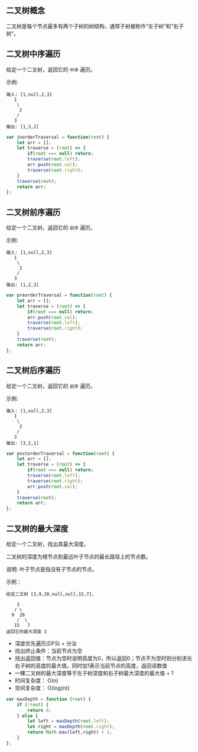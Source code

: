 ## 二叉树概念

二叉树是每个节点最多有两个子树的树结构，通常子树被称作“左子树”和“右子树”。


## 二叉树中序遍历

给定一个二叉树，返回它的 `中序` 遍历。

示例:
```
输入: [1,null,2,3]  
   1
    \
     2
    /
   3 
输出: [1,3,2]
```

```js
var inorderTraversal = function(root) {
    let arr = [];
    let traverse = (root) => {
        if(root === null) return;
        traverse(root.left);
        arr.push(root.val);
        traverse(root.right);
    }
    traverse(root);
    return arr;
};
```



## 二叉树前序遍历

给定一个二叉树，返回它的 `前序` 遍历。

示例:
```
输入: [1,null,2,3]  
   1
    \
     2
    /
   3 
输出: [1,2,3]
```

```js
var preorderTraversal = function(root) {
    let arr = [];
    let traverse = (root) => {
        if(root === null) return;
        arr.push(root.val);
        traverse(root.left);
        traverse(root.right);
    }
    traverse(root);
    return arr;
};
```


## 二叉树后序遍历

给定一个二叉树，返回它的 `前序` 遍历。

示例:
```
输入: [1,null,2,3]  
   1
    \
     2
    /
   3 
输出: [3,2,1]
```

```js
var postorderTraversal = function(root) {
    let arr = [];
    let traverse = (root) => {
        if(root === null) return;
        traverse(root.left);
        traverse(root.right);
        arr.push(root.val);
    }
    traverse(root);
    return arr;
};
```


## 二叉树的最大深度
给定一个二叉树，找出其最大深度。

二叉树的深度为根节点到最远叶子节点的最长路径上的节点数。

说明: 叶子节点是指没有子节点的节点。

示例：
```
给定二叉树 [3,9,20,null,null,15,7]，

    3
   / \
  9  20
    /  \
   15   7
返回它的最大深度 3 
```


* 深度优先遍历(DFS) + 分治
* 找出终止条件：当前节点为空
* 找出返回值：节点为空时说明高度为0，所以返回0；节点不为空时则分别求左右子树的高度的最大值，同时加1表示当前节点的高度，返回该数值
* 一棵二叉树的最大深度等于左子树深度和右子树最大深度的最大值 + 1
* 时间复杂度： O(n)
* 空间复杂度： O(log⁡(n))


```js
var maxDepth = function (root) {
    if (!root) {
        return 0;
    } else {
        let left = maxDepth(root.left);
        let right = maxDepth(root.right);
        return Math.max(left,right) + 1;
    }
};
```